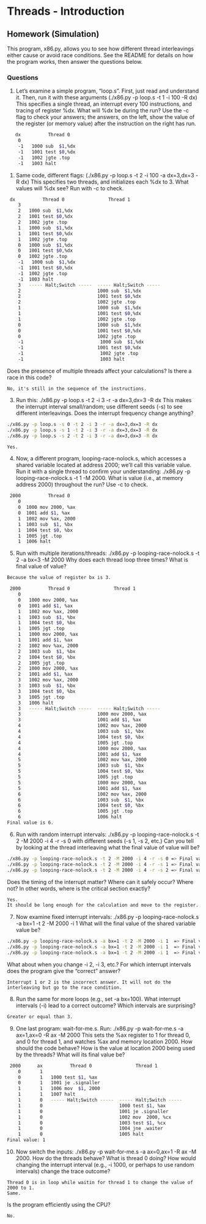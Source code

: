 # Threads - Introduction 

## Homework (Simulation)
This program, x86.py, allows you to see how different thread interleavings either cause or avoid race conditions. See the README for details on how the program works, then answer the questions below.

### Questions 
1. Let’s examine a simple program, “loop.s”. First, just read and understand it. Then, run it with these arguments (./x86.py -p loop.s -t 1 -i 100 -R dx) This specifies a single thread, an interrupt
every 100 instructions, and tracing of register %dx. What will %dx be during the run? Use the -c flag to check your answers; the answers, on the left, show the value of the register (or memory value) after the instruction on the right has run.
```sh
   dx          Thread 0         
    0   
    -1   1000 sub  $1,%dx
    -1   1001 test $0,%dx
    -1   1002 jgte .top
    -1   1003 halt
```

1. Same code, different flags: (./x86.py -p loop.s -t 2 -i 100 -a dx=3,dx=3 -R dx) This specifies two threads, and initializes each %dx to 3. What values will %dx see? Run with -c to check. 
```sh
 dx          Thread 0                Thread 1         
    3   
    2   1000 sub  $1,%dx     
    2   1001 test $0,%dx     
    2   1002 jgte .top      
    1   1000 sub  $1,%dx    
    1   1001 test $0,%dx   
    1   1002 jgte .top      
    0   1000 sub  $1,%dx    
    0   1001 test $0,%dx    
    0   1002 jgte .top      
    -1   1000 sub  $1,%dx    
    -1  1001 test $0,%dx    
    -1  1002 jgte .top      
    -1  1003 halt           
    3   ----- Halt;Switch -----  ----- Halt;Switch -----  
    2                            1000 sub  $1,%dx       
    2                            1001 test $0,%dx       
    2                            1002 jgte .top         
    1                            1000 sub  $1,%dx       
    1                            1001 test $0,%dx       
    1                            1002 jgte .top         
    0                            1000 sub  $1,%dx       
    0                            1001 test $0,%dx       
    0                            1002 jgte .top         
    -1                            1000 sub  $1,%dx      
    -1                           1001 test $0,%dx       
    -1                            1002 jgte .top         
    -1                            1003 halt              
```
Does the presence of multiple threads affect your calculations? Is there a race in this code?
```
No, it's still in the sequence of the instructions. 
```

3. Run this: ./x86.py -p loop.s -t 2 -i 3 -r -a dx=3,dx=3 -R dx This makes the interrupt interval small/random; use different seeds (-s) to see different interleavings. Does the interrupt frequency change anything?
```sh
./x86.py -p loop.s -s 0 -t 2 -i 3 -r -a dx=3,dx=3 -R dx
./x86.py -p loop.s -s 1 -t 2 -i 3 -r -a dx=3,dx=3 -R dx
./x86.py -p loop.s -s 2 -t 2 -i 3 -r -a dx=3,dx=3 -R dx

Yes.
```

4. Now, a different program, looping-race-nolock.s, which accesses a shared variable located at address 2000; we’ll call this variable value. Run it with a single thread to confirm your understanding: ./x86.py -p looping-race-nolock.s -t 1 -M 2000.
What is value (i.e., at memory address 2000) throughout the run? Use -c to check.
```sh
 2000          Thread 0         
    0   
    0  1000 mov 2000, %ax
    0  1001 add $1, %ax
    1  1002 mov %ax, 2000
    1  1003 sub  $1, %bx
    1  1004 test $0, %bx
    1  1005 jgt .top
    1  1006 halt
```

5. Run with multiple iterations/threads: ./x86.py -p looping-race-nolock.s -t 2 -a bx=3 -M 2000 Why does each thread loop three times? What is final value of value?
```sh
Because the value of register bx is 3. 
```

```sh
 2000          Thread 0                Thread 1  
    0   
    0   1000 mov 2000, %ax
    0   1001 add $1, %ax
    1   1002 mov %ax, 2000
    1   1003 sub  $1, %bx
    1   1004 test $0, %bx
    1   1005 jgt .top
    1   1000 mov 2000, %ax
    1   1001 add $1, %ax
    2   1002 mov %ax, 2000
    2   1003 sub  $1, %bx
    2   1004 test $0, %bx
    2   1005 jgt .top
    2   1000 mov 2000, %ax
    2   1001 add $1, %ax
    3   1002 mov %ax, 2000
    3   1003 sub  $1, %bx
    3   1004 test $0, %bx
    3   1005 jgt .top
    3   1006 halt
    3   ----- Halt;Switch -----  ----- Halt;Switch -----  
    3                            1000 mov 2000, %ax
    3                            1001 add $1, %ax
    4                            1002 mov %ax, 2000
    4                            1003 sub  $1, %bx
    4                            1004 test $0, %bx
    4                            1005 jgt .top
    4                            1000 mov 2000, %ax
    4                            1001 add $1, %ax
    5                            1002 mov %ax, 2000
    5                            1003 sub  $1, %bx
    5                            1004 test $0, %bx
    5                            1005 jgt .top
    5                            1000 mov 2000, %ax
    5                            1001 add $1, %ax
    6                            1002 mov %ax, 2000
    6                            1003 sub  $1, %bx
    6                            1004 test $0, %bx
    6                            1005 jgt .top
    6                            1006 halt
Final value is 6. 
```

6. Run with random interrupt intervals: ./x86.py -p looping-race-nolock.s -t 2 -M 2000 -i 4 -r -s 0 with different seeds (-s 1, -s 2, etc.) Can you tell by looking at the thread interleaving what the final value of value will be? 
```sh 
./x86.py -p looping-race-nolock.s -t 2 -M 2000 -i 4 -r -s 0 => Final value is: 2 
./x86.py -p looping-race-nolock.s -t 2 -M 2000 -i 4 -r -s 1 => Final value is: 1
./x86.py -p looping-race-nolock.s -t 2 -M 2000 -i 4 -r -s 2 => Final value is: 2 
```

   
Does the timing of the interrupt matter? Where can it safely occur? Where not? In other words, where is the critical section exactly?
```sh
Yes.
It should be long enough for the calculation and move to the register. 
```

7. Now examine fixed interrupt intervals: ./x86.py -p looping-race-nolock.s -a bx=1 -t 2 -M 2000 -i 1 What will the final value of the shared variable value be? 
```sh
./x86.py -p looping-race-nolock.s -a bx=1 -t 2 -M 2000 -i 1  => Final value is 1.
./x86.py -p looping-race-nolock.s -a bx=1 -t 2 -M 2000 -i 1  => Final value is 1.
./x86.py -p looping-race-nolock.s -a bx=1 -t 2 -M 2000 -i 1  => Final value is 2.
```

What about when you change -i 2, -i 3, etc.? For which interrupt intervals does the program give the “correct” answer?
```
Interrupt 1 or 2 is the incorrect answer. It will not do the interleaving but go to the race condition.  
```

8. Run the same for more loops (e.g., set -a bx=100). What interrupt intervals (-i) lead to a correct outcome? Which intervals are surprising?
```sh
Greater or equal than 3. 
```

9. One last program: wait-for-me.s. Run: ./x86.py -p wait-for-me.s -a ax=1,ax=0 -R ax -M 2000 This sets the %ax register to 1 for thread 0, and 0 for thread 1, and watches %ax and memory location 2000. How should the code behave? How is the value at location 2000 being used by the threads? What will its final value be?
```sh
 2000      ax          Thread 0                Thread 1         
    0       1   
    0       1   1000 test $1, %ax
    0       1   1001 je .signaller
    1       1   1006 mov  $1, 2000
    1       1   1007 halt
    1       0   ----- Halt;Switch -----  ----- Halt;Switch -----  
    1       0                            1000 test $1, %ax
    1       0                            1001 je .signaller
    1       0                            1002 mov  2000, %cx
    1       0                            1003 test $1, %cx
    1       0                            1004 jne .waiter
    1       0                            1005 halt
Final value: 1
```

10. Now switch the inputs: ./x86.py -p wait-for-me.s -a ax=0,ax=1 -R ax -M 2000. 
How do the threads behave? What is thread 0 doing? How would changing the interrupt interval (e.g., -i 1000, or perhaps to use random intervals) change the trace outcome? 
```
Thread 0 is in loop while waitin for thread 1 to change the value of 2000 to 1. 
Same. 
```
Is the program efficiently using the CPU?
```
No.
```